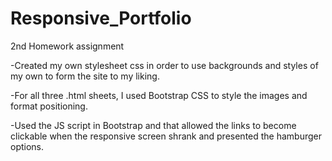 # Responsive_Portfolio
2nd Homework assignment

-Created my own stylesheet css in order to use backgrounds and styles of my own to form the site to my liking.

-For all three .html sheets, I used Bootstrap CSS to style the images and format positioning.

-Used the JS script in Bootstrap and that allowed the links to become clickable when the responsive screen shrank and presented the hamburger options.